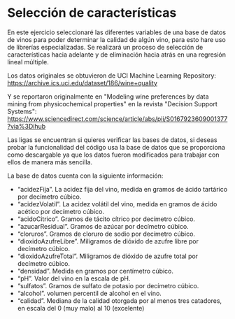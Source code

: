 # Selección de características 

En este ejercicio seleccionaré las diferentes variables de una base de datos de vinos para poder determinar la calidad de algún vino, para esto hare uso de librerías especializadas. Se realizará un proceso de selección de características hacia adelante y de eliminación hacia atrás en una regresión lineal múltiple.

Los datos originales se obtuvieron de UCI Machine Learning Repository:   
https://archive.ics.uci.edu/dataset/186/wine+quality

Y se reportaron originalmente en "Modeling wine preferences by data mining from physicochemical properties" en la revista "Decision Support Systems":  
https://www.sciencedirect.com/science/article/abs/pii/S0167923609001377?via%3Dihub

Las ligas se encuentran si quieres verificar las bases de datos, si deseas probar la funcionalidad del código usa la base de datos que se proporciona como descargable ya que los datos fueron modificados para trabajar con ellos de manera más sencilla.

La base de datos cuenta con la siguiente información:  
  
* “acidezFija”. La acidez fija del vino, medida en gramos de ácido tartárico por decímetro
cúbico.  
* “acidezVolatil”. La acidez volátil del vino, medida en gramos de ácido acético por
decímetro cúbico.  
* “acidoCitrico”. Gramos de tácito cítrico por decímetro cúbico.  
* “azucarResidual”. Gramos de azúcar por decímetro cúbico.  
* “cloruros”. Gramos de cloruro de sodio por decímetro cúbico.  
* “dioxidoAzufreLibre”. Miligramos de dióxido de azufre libre por decímetro cúbico.  
* “dioxidoAzufreTotal”. Miligramos de dióxido de azufre total por decímetro cúbico.  
* “densidad”. Medida en gramos por centímetro cúbico.  
* “pH”. Valor del vino en la escala de pH.  
* “sulfatos”. Gramos de sulfato de potasio por decímetro cúbico.  
* “alcohol”. volumen percentil de alcohol en el vino.  
* “calidad”. Mediana de la calidad otorgada por al menos tres catadores, en escala del 0
(muy malo) al 10 (excelente)  
